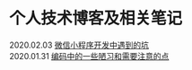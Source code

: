 # 个人技术博客及相关笔记
2020.02.03 [微信小程序开发中遇到的坑](https://github.com/leniNikky/blogs/issues/2)  
2020.01.31 [编码中的一些陋习和需要注意的点](https://github.com/leniNikky/blogs/issues/1)  
